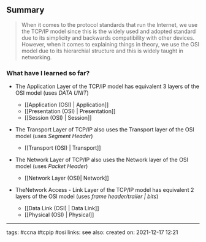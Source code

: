 ## Summary
>When it comes to the protocol standards that run the Internet, we use the TCP/IP model since this is the widely used and adopted standard due to its simplicity and backwards compatibility with other devices. However, when it comes to explaining things in theory, we use the OSI model due to its hierarchial structure and this is widely taught in networking.


### What have I learned so far?
- The Application Layer of the TCP/IP model has equivalent 3 layers of the OSI model (uses *DATA UNIT*)

	- [[Application (OSI) | Application]]
	- [[Presentation (OSI) | Presentation]]
	- [[Session (OSI) | Session]]

- The Transport Layer of TCP/IP also uses the Transport layer of the OSI model (uses *Segment Header*)

	- [[Transport (OSI) | Transport]]

- The Network Layer of TCP/IP also uses the Network layer of the OSI model (uses *Packet Header*)
	- [[Network Layer (OSI)| Network]]

- TheNetwork Access - Link Layer of the TCP/IP model has equivalent 2 layers of the OSI model (uses *frame header/trailer | bits*)

	- [[Data Link (OSI) | Data Link]]
	- [[Physical (OSI) | Physical]]



---
tags: #ccna #tcpip #osi 
links:
see also:
created on: 2021-12-17 12:21